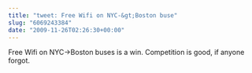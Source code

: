 ```yaml
---
title: "tweet: Free Wifi on NYC-&gt;Boston buse"
slug: "6069243384"
date: "2009-11-26T02:26:30+00:00"
---
```

Free Wifi on NYC-&gt;Boston buses is a win. Competition is good, if anyone forgot.